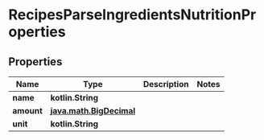 
# RecipesParseIngredientsNutritionProperties

## Properties
Name | Type | Description | Notes
------------ | ------------- | ------------- | -------------
**name** | **kotlin.String** |  | 
**amount** | [**java.math.BigDecimal**](java.math.BigDecimal.md) |  | 
**unit** | **kotlin.String** |  | 



